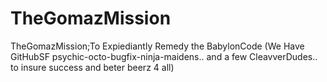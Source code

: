 TheGomazMission
===============

TheGomazMission;To Expiediantly Remedy the BabylonCode (We Have GitHubSF psychic-octo-bugfix-ninja-maidens.. and a few CleavverDudes.. to insure success and beter beerz 4 all)
